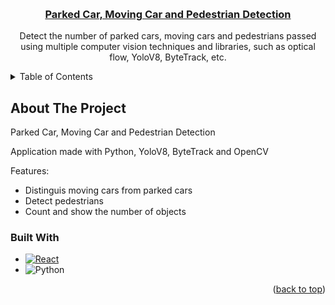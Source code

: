 <a name="readme-top"></a>

<!-- PROJECT LOGO -->
<br />
<div align="center">

  <h3 align="center"><a href="https://www.youtube.com/watch?v=HI_XG6K85M4"> Parked Car, Moving Car and Pedestrian Detection </a></h3>
  

  <p align="center">
    Detect the number of parked cars, moving cars and pedestrians passed using multiple computer vision techniques and libraries, such as optical flow, YoloV8, ByteTrack, etc.    <br />
  </p>
</div>



<!-- TABLE OF CONTENTS -->
<details>
  <summary>Table of Contents</summary>
  <ol>
    <li>
      <a href="#about-the-project">About The Project</a>
      <ul>
        <li><a href="#built-with">Built With</a></li>
      </ul>
    </li>
    <li>
      <a href="#getting-started">Getting Started</a>
    </li>
  </ol>
</details>



<!-- ABOUT THE PROJECT -->
## About The Project

Parked Car, Moving Car and Pedestrian Detection

Application made with Python, YoloV8, ByteTrack and OpenCV

Features:
* Distinguis moving cars from parked cars
* Detect pedestrians
* Count and show the number of objects
### Built With

* [![React][React.js]][React-url]
* ![Python](https://img.shields.io/badge/python-3670A0?style=for-the-badge&logo=python&logoColor=ffdd54)
<!-- GETTING STARTED -->

<p align="right">(<a href="#readme-top">back to top</a>)</p>

[React.js]: https://img.shields.io/badge/React-20232A?style=for-the-badge&logo=react&logoColor=61DAFB
[React-url]: https://reactjs.org/
